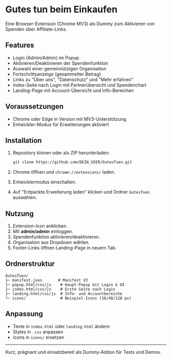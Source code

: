 # Gutes tun beim Einkaufen

Eine Browser-Extension (Chrome MV3) als Dummy zum Aktivieren von Spenden über Affiliate-Links.

## Features

* Login (Admin/Admin) im Popup
* Aktivieren/Deaktivieren der Spendenfunktion
* Auswahl einer gemeinnützigen Organisation
* Fortschrittsanzeige (gesammelter Betrag)
* Links zu "Über uns", "Datenschutz" und "Mehr erfahren"
* Index-Seite nach Login mit Partnerübersicht und Spendenchart
* Landing-Page mit Account-Übersicht und Info-Bereichen

## Voraussetzungen

* Chrome oder Edge in Version mit MV3-Unterstützung
* Entwickler-Modus für Erweiterungen aktiviert

## Installation

1. Repository klonen oder als ZIP herunterladen:

   ```bash
   git clone https://github.com/DEIN_USER/GutesTuen.git
   ```
2. Chrome öffnen und `chrome://extensions/` laden.
3. Entwicklermodus einschalten.
4. Auf "Entpackte Erweiterung laden" klicken und Ordner `GutesTuen` auswählen.

## Nutzung

1. Extension-Icon anklicken.
2. Mit **admin/admin** einloggen.
3. Spendenfunktion aktivieren/deaktivieren.
4. Organisation aus Dropdown wählen.
5. Footer-Links öffnen Landing-Page in neuem Tab.

## Ordnerstruktur

```
GutesTuen/
├─ manifest.json       # Manifest V3
├─ popup.html/css/js    # Haupt-Popup mit Login & UI
├─ index.html/css/js    # Erste Seite nach Login
├─ landing.html/css/js  # Info- und Accountbereiche
└─ icons/               # Beispiel-Icons (16/48/128 px)
```

## Anpassung

* Texte in `index.html` oder `landing.html` ändern
* Styles in `.css` anpassen
* Icons in `icons/` ersetzen

---

Kurz, prägnant und einsatzbereit als Dummy-Addon für Tests und Demos.
